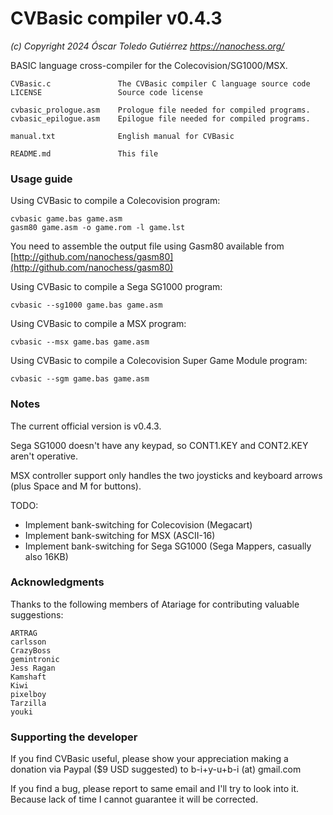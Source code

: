 # CVBasic compiler v0.4.3
*(c) Copyright 2024 Óscar Toledo Gutiérrez*
*https://nanochess.org/*

BASIC language cross-compiler for the Colecovision/SG1000/MSX.

    CVBasic.c               The CVBasic compiler C language source code
    LICENSE                 Source code license

    cvbasic_prologue.asm    Prologue file needed for compiled programs.
    cvbasic_epilogue.asm    Epilogue file needed for compiled programs.

    manual.txt              English manual for CVBasic

    README.md               This file


### Usage guide

Using CVBasic to compile a Colecovision program:

    cvbasic game.bas game.asm
    gasm80 game.asm -o game.rom -l game.lst

You need to assemble the output file using Gasm80 available from [http://github.com/nanochess/gasm80](http://github.com/nanochess/gasm80)

Using CVBasic to compile a Sega SG1000 program:

    cvbasic --sg1000 game.bas game.asm

Using CVBasic to compile a MSX program:

    cvbasic --msx game.bas game.asm

Using CVBasic to compile a Colecovision Super Game Module program:

    cvbasic --sgm game.bas game.asm


### Notes

The current official version is v0.4.3.

Sega SG1000 doesn't have any keypad, so CONT1.KEY and CONT2.KEY aren't operative.

MSX controller support only handles the two joysticks and keyboard arrows (plus Space and M for buttons).

TODO:
* Implement bank-switching for Colecovision (Megacart)
* Implement bank-switching for MSX (ASCII-16)
* Implement bank-switching for Sega SG1000 (Sega Mappers, casually also 16KB)


### Acknowledgments

Thanks to the following members of Atariage for contributing valuable suggestions:

    ARTRAG
    carlsson
    CrazyBoss
    gemintronic
    Jess Ragan
    Kamshaft
    Kiwi
    pixelboy
    Tarzilla
    youki

### Supporting the developer

If you find CVBasic useful, please show your appreciation making a donation via Paypal ($9 USD suggested) to b-i+y-u+b-i (at) gmail.com

If you find a bug, please report to same email and I'll try to look into it. Because lack of time I cannot guarantee it will be corrected.
